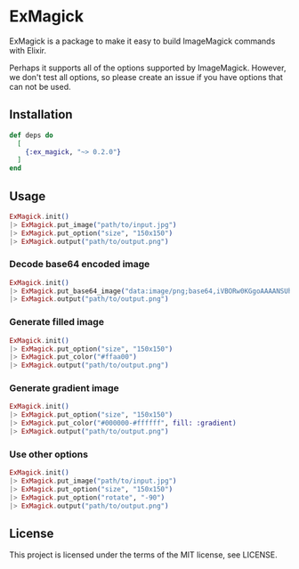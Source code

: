 # ExMagick

ExMagick is a package to make it easy to build ImageMagick commands with Elixir.

Perhaps it supports all of the options supported by ImageMagick.
However, we don't test all options, so please create an issue if you have options that can not be used.

## Installation

```elixir
def deps do
  [
    {:ex_magick, "~> 0.2.0"}
  ]
end
```

## Usage

```elixir
ExMagick.init()
|> ExMagick.put_image("path/to/input.jpg")
|> ExMagick.put_option("size", "150x150")
|> ExMagick.output("path/to/output.png")
```

### Decode base64 encoded image

```elixir
ExMagick.init()
|> ExMagick.put_base64_image("data:image/png;base64,iVBORw0KGgoAAAANSUhEUgAAAAoAAAAKCAYAAAH6Nf8rAAAABGdBTUEAALGPC/xhBQAAAD9JREFUGBlj/A8EDEDABCLAACQC5jHC5EDCcA5cIZwBl4Loh5BwWWRB4lVi1U68IFaLkF0CY2M1EiaJTA+gQgApmhwFHvIPpAAAAABJRU5ErkJggg==")
|> ExMagick.output("path/to/output.png")
```

### Generate filled image

```elixir
ExMagick.init()
|> ExMagick.put_option("size", "150x150")
|> ExMagick.put_color("#ffaa00")
|> ExMagick.output("path/to/output.png")
```

### Generate gradient image

```elixir
ExMagick.init()
|> ExMagick.put_option("size", "150x150")
|> ExMagick.put_color("#000000-#ffffff", fill: :gradient)
|> ExMagick.output("path/to/output.png")
```

### Use other options

```elixir
ExMagick.init()
|> ExMagick.put_image("path/to/input.jpg")
|> ExMagick.put_option("size", "150x150")
|> ExMagick.put_option("rotate", "-90")
|> ExMagick.output("path/to/output.png")
```

## License
This project is licensed under the terms of the MIT license, see LICENSE.
